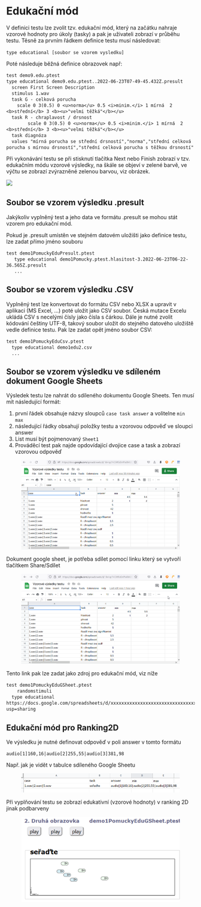 # Edukační mód

V definici testu lze zvolit tzv. edukační mód, který na začátku nahraje vzorové hodnoty pro úkoly (tasky) a pak je uživateli zobrazí v průběhu testu. Těsně za prvním řádkem definice testu musí následovat:

`type educational [soubor se vzorem vysledku]`

Poté následuje běžná definice obrazovek např:

```
test demo9.edu.ptest
type educational demo9.edu.ptest..2022-06-23T07-49-45.432Z.presult
  screen First Screen Description
  stimulus 1.wav
  task G - celková porucha
	scale 0 3(0.5) 0 <u>norma</u> 0.5 <i>minim.</i> 1 mírná  2 <b>střední</b> 3 <b><u>"velmi těžká"</b></u>
  task R - chraplavost / drsnost    
 		scale 0 3(0.5) 0 <u>norma</u> 0.5 <i>minim.</i> 1 mírná  2 <b>střední</b> 3 <b><u>"velmi těžká"</b></u>
  task diagnóza
  values "mírná porucha se střední drsností","norma","střední celková porucha s mírnou drsností","střední celková porucha s těžkou drsností"
```

Při vykonávání testu se při stisknutí tlačítka Next nebo Finish zobrazí v tzv. edukačním módu vzorové výsledky, na škále se objeví v zelené barvě, ve výčtu se zobrazí zvýrazněné zelenou barvou, viz obrázek.

![](../.gitbook/assets/firefox\_yMll0glZSf.png)

## Soubor se vzorem výsledku .presult

Jakýkoliv vyplněný test a jeho data ve formátu .presult se mohou stát vzorem pro edukační mód.

Pokud je .presult umístěn ve stejném datovém uložišti jako definice testu, lze zadat přímo jméno souboru

```
test demo1PomuckyEduPresult.ptest
   type educational demo1Pomucky.ptest.hlasitost-3.2022-06-23T06-22-36.565Z.presult
   ...
```

## Soubor se vzorem výsledku .CSV

Vyplněný test lze konvertovat do formátu CSV nebo XLSX a upravit v aplikaci (MS Excel, ...) poté uložit jako CSV soubor. Česká mutace Excelu ukládá CSV s necelými čísly jako čísla s čárkou. Dále je nutné zvolit kódování češtiny UTF-8, takový soubor uložit do stejného datového uložiště vedle definice testu. Pak lze zadat opět jméno soubor CSV:

```
test demo1PomuckyEduCsv.ptest
  type educational demo1edu2.csv
  ...
```

## Soubor se vzorem výsledku ve sdíleném dokument Google Sheets

Výsledek testu lze nahrát do sdíleného dokumentu Google Sheets. Ten musí mít následující formát:

1. první řádek obsahuje názvy sloupců `case task answer` a volitelne `min max`
2. následující řádky obsahují položky testu a vzorovou odpověď ve sloupci answer
3. List musí být pojmenovaný `Sheet1`
4. Prováděcí test pak najde opdovídající dvojice case a task a zobrazí vzorovou odpověď

<figure><img src="../.gitbook/assets/image (1).png" alt=""><figcaption></figcaption></figure>

Dokument google sheet, je potřeba sdílet pomocí linku který se vytvoří tlačítkem Share/Sdílet

<figure><img src="../.gitbook/assets/firefox_93FgeZjTYF.gif" alt=""><figcaption></figcaption></figure>

Tento link pak lze zadat jako zdroj pro edukační mód, viz níže&#x20;

```
test demo1PomuckyEduGSheet.ptest
    randomstimuli 
  type educational https://docs.google.com/spreadsheets/d/xxxxxxxxxxxxxxxxxxxxxxxxxxxxxxxx/edit?usp=sharing
```

## Edukační mód pro Ranking2D

Ve výsledku je nutné definovat odpověď v poli answer v tomto formátu

```
audio[1]160,16|audio[2]255,55|audio[3]381,98
```

Např. jak je vidět v tabulce sdíleného Google Sheetu

<figure><img src="../.gitbook/assets/image (2).png" alt=""><figcaption></figcaption></figure>

Při vyplňování testu se zobrazí edukativní (vzorové hodnoty) v ranking 2D jinak podbarveny

<figure><img src="../.gitbook/assets/image (3).png" alt=""><figcaption></figcaption></figure>
